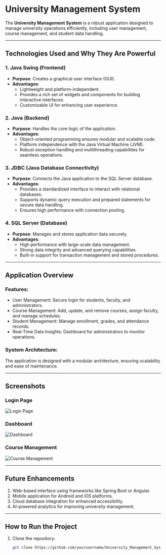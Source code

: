 # University Management System

The **University Management System** is a robust application designed to manage university operations efficiently, including user management, course management, and student data handling.

---

## Technologies Used and Why They Are Powerful

### 1. **Java Swing (Frontend)**
   - **Purpose**: Creates a graphical user interface (GUI).
   - **Advantages**:
     - Lightweight and platform-independent.
     - Provides a rich set of widgets and components for building interactive interfaces.
     - Customizable UI for enhancing user experience.

### 2. **Java (Backend)**
   - **Purpose**: Handles the core logic of the application.
   - **Advantages**:
     - Object-oriented programming ensures modular and scalable code.
     - Platform independence with the Java Virtual Machine (JVM).
     - Robust exception handling and multithreading capabilities for seamless operations.

### 3. **JDBC (Java Database Connectivity)**
   - **Purpose**: Connects the Java application to the SQL Server database.
   - **Advantages**:
     - Provides a standardized interface to interact with relational databases.
     - Supports dynamic query execution and prepared statements for secure data handling.
     - Ensures high performance with connection pooling.

### 4. **SQL Server (Database)**
   - **Purpose**: Manages and stores application data securely.
   - **Advantages**:
     - High performance with large-scale data management.
     - Strong data integrity and advanced querying capabilities.
     - Built-in support for transaction management and stored procedures.

---

## Application Overview

### **Features**:
- User Management: Secure login for students, faculty, and administrators.
- Course Management: Add, update, and remove courses, assign faculty, and manage schedules.
- Student Management: Manage enrollment, grades, and attendance records.
- Real-Time Data Insights: Dashboard for administrators to monitor operations.

### **System Architecture**:
The application is designed with a modular architecture, ensuring scalability and ease of maintenance.

---

## Screenshots

### **Login Page**
![Login Page](https://via.placeholder.com/800x400?text=Login+Page)

### **Dashboard**
![Dashboard](https://via.placeholder.com/800x400?text=Dashboard)

### **Course Management**
![Course Management](https://via.placeholder.com/800x400?text=Course+Management)

---

## Future Enhancements
1. Web-based interface using frameworks like Spring Boot or Angular.
2. Mobile application for Android and iOS platforms.
3. Cloud database integration for enhanced accessibility.
4. AI-powered analytics for improving university management.

---

## How to Run the Project
1. Clone the repository:
   ```bash
   git clone https://github.com/yourusername/University_Management_System.git
